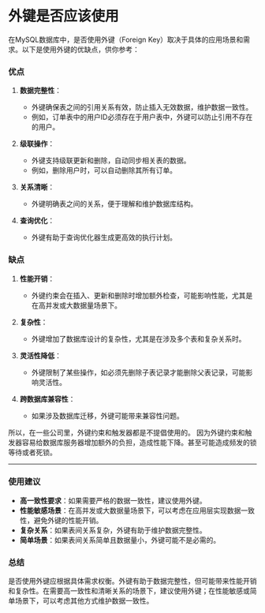 # 外键是否应该使用
在MySQL数据库中，是否使用外键（Foreign Key）取决于具体的应用场景和需求。以下是使用外键的优缺点，供你参考：

### 优点

1. **数据完整性**：
   - 外键确保表之间的引用关系有效，防止插入无效数据，维护数据一致性。
   - 例如，订单表中的用户ID必须存在于用户表中，外键可以防止引用不存在的用户。

2. **级联操作**：
   - 外键支持级联更新和删除，自动同步相关表的数据。
   - 例如，删除用户时，可以自动删除其所有订单。

3. **关系清晰**：
   - 外键明确表之间的关系，便于理解和维护数据库结构。

4. **查询优化**：
   - 外键有助于查询优化器生成更高效的执行计划。

### 缺点

1. **性能开销**：
   - 外键约束会在插入、更新和删除时增加额外检查，可能影响性能，尤其是在高并发或大数据量场景下。

2. **复杂性**：
   - 外键增加了数据库设计的复杂性，尤其是在涉及多个表和复杂关系时。

3. **灵活性降低**：
   - 外键限制了某些操作，如必须先删除子表记录才能删除父表记录，可能影响灵活性。

4. **跨数据库兼容性**：
   - 如果涉及数据库迁移，外键可能带来兼容性问题。

所以，在一些公司里，外键约束和触发器都是不提倡使用的。
因为外键约束和触发器容易给数据库服务器增加额外的负担，造成性能下降。甚至可能造成频发的锁等待或者死锁。

---

### 使用建议

- **高一致性要求**：如果需要严格的数据一致性，建议使用外键。
- **性能敏感场景**：在高并发或大数据量场景下，可以考虑在应用层实现数据一致性，避免外键的性能开销。
- **复杂关系**：如果表间关系复杂，外键有助于维护数据完整性。
- **简单场景**：如果表间关系简单且数据量小，外键可能不是必需的。

### 总结
是否使用外键应根据具体需求权衡。外键有助于数据完整性，但可能带来性能开销和复杂性。在需要高一致性和清晰关系的场景下，建议使用外键；在性能敏感或简单场景下，可以考虑其他方式维护数据一致性。